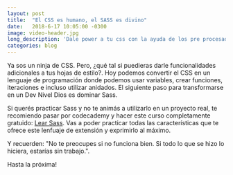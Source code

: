 ```yaml
---
layout: post
title:  "El CSS es humano, el SASS es divino"
date:   2018-6-17 10:05:00 -0300
image: video-header.jpg
long_description: 'Dale power a tu css con la ayuda de los pre procesadores.'
categories: blog
---
```


Ya sos un ninja de CSS. Pero, ¿qué tal si puedieras darle funcionalidades adicionales a tus hojas de estilo?. Hoy podemos convertir el CSS en un lenguaje de programación donde podemos usar variables, crear funciones, iteraciones e incluso utilizar anidados. El siguiente paso para transformarse en un Dev Nivel Dios es dominar Sass.

Si querés practicar Sass y no te animás a utilizarlo en un proyecto real, te recomiendo pasar por codecademy y hacer este curso completamente gratuido: <a href="https://www.codecademy.com/learn/learn-sass" target="_blank">Lear Sass</a>. Vas a poder practicar todas las características que te ofrece este lenfuaje de extensión y exprimirlo al máximo.

Y recuerden: "No te preocupes si no funciona bien. Si todo lo que se hizo lo hiciera, estarías sin trabajo.".

Hasta la próxima!